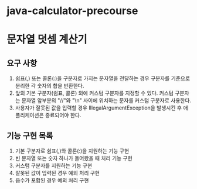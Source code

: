 # java-calculator-precourse

# 문자열 덧셈 계산기

## 요구 사항
1. 쉼표(,) 또는 콜론(:)을 구분자로 가지는 문자열을 전달하는 경우 구분자를 기준으로 분리한 각 숫자의 합을 반환한다.
2. 앞의 기본 구분자(쉼표, 콜론) 외에 커스텀 구분자를 지정할 수 있다. 커스텀 구분자는 문자열 앞부분의 "//"와 "\n" 사이에 위치하는 문자를 커스텀 구분자로 사용한다.
3. 사용자가 잘못된 값을 입력할 경우 IllegalArgumentException을 발생시킨 후 애플리케이션은 종료되어야 한다.

## 기능 구현 목록
1. 기본 구분자로 쉼표(,)와 콜론(:)을 지원하는 기능 구현
2. 빈 문자열 또는 숫자 하나가 들어왔을 때 처리 기능 구현
3. 커스텀 구분자를 지원하는 기능 구현
4. 잘못된 값이 입력된 경우 예외 처리 구현
5. 음수가 포함된 경우 예외 처리 구현
